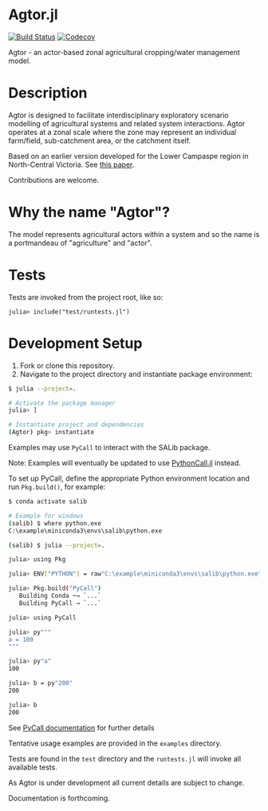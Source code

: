 Agtor.jl
========

[![Build Status](https://travis-ci.com/ConnectedSystems/Agtor.jl.svg?branch=master)](https://travis-ci.com/ConnectedSystems/Agtor.jl)
[![Codecov](https://codecov.io/gh/ConnectedSystems/Agtor.jl/branch/master/graph/badge.svg)](https://codecov.io/gh/ConnectedSystems/Agtor.jl)


Agtor - an actor-based zonal agricultural cropping/water management model.


# Description

Agtor is designed to facilitate interdisciplinary exploratory scenario modelling of agricultural systems and related system interactions. Agtor operates at a zonal scale where the zone may represent an individual farm/field, sub-catchment area, or the catchment itself.

Based on an earlier version developed for the Lower Campaspe region in North-Central Victoria.
See [this paper](https://doi.org/10.1016/j.ejrh.2020.100669).

Contributions are welcome.


# Why the name "Agtor"?

The model represents agricultural actors within a system and so the name is a portmandeau of "agriculture" and "actor".


Tests
=====

Tests are invoked from the project root, like so:

```julia-repl
julia> include("test/runtests.jl")
```


Development Setup
=================

1. Fork or clone this repository.
2. Navigate to the project directory and instantiate package environment:

```bash
$ julia --project=.

# Activate the package manager
julia> ]

# Instantiate project and dependencies
(Agtor) pkg> instantiate
```

Examples may use `PyCall` to interact with the SALib package.

Note: Examples will eventually be updated to use [PythonCall.jl](https://cjdoris.github.io/PythonCall.jl/stable/) instead.

To set up PyCall, define the appropriate Python environment location and
run `Pkg.build()`, for example:

```bash
$ conda activate salib

# Example for windows
(salib) $ where python.exe
C:\example\miniconda3\envs\salib\python.exe

(salib) $ julia --project=.

julia> using Pkg

julia> ENV["PYTHON"] = raw"C:\example\miniconda3\envs\salib\python.exe"

julia> Pkg.build("PyCall")
   Building Conda ─→ `...`
   Building PyCall → `...`

julia> using PyCall

julia> py"""
a = 100
"""

julia> py"a"
100

julia> b = py"200"
200

julia> b
200
```

See [PyCall documentation](https://github.com/JuliaPy/PyCall.jl) for further details

Tentative usage examples are provided in the `examples` directory.

Tests are found in the `test` directory and the `runtests.jl` will invoke all available tests.

As Agtor is under development all current details are subject to change.

Documentation is forthcoming.
